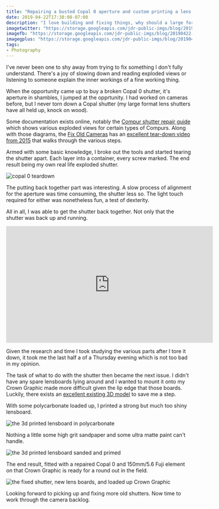 ```yaml
---
title: "Repairing a busted Copal 0 aperture and custom printing a lens board"
date: 2019-04-22T17:38:08-07:00
description: "I love building and fixing things, why should a large format shutter be any different?"
imagetwitter: "https://storage.googleapis.com/jdr-public-imgs/blog/20190422-teardown-copal-0.jpg"
imagefb: "https://storage.googleapis.com/jdr-public-imgs/blog/20190422-teardown-copal-0.jpg"
imagegplus: "https://storage.googleapis.com/jdr-public-imgs/blog/20190422-teardown-copal-0.jpg"
tags:
- Photography
---
```


I've never been one to shy away from trying to fix something I don't fully understand. There's a joy of slowing down and reading exploded views or listening to someone explain the inner workings of a fine working thing.

When the opportunity came up to buy a broken Copal 0 shutter, it's aperture in shambles, I jumped at the opprtunity. I had worked on cameras before, but I never torn down a Copal shutter (my large format lens shutters have all held up, knock on wood).

Some documentation exists online, notably the [Compur shutter repair guide](http://www.suaudeau.eu/memo/rep/Compur-shutter-repair-manual.html) which shows various exploded views for certain types of Compurs. Along with those diagrams, the [Fix Old Cameras](https://www.youtube.com/channel/UC_LLC4wtg7fORCFtw97xhDg) has an [excellent tear-down video from 2015](https://www.youtube.com/watch?v=o0aPioTs6hM) that walks through the various steps.

Armed with some basic knowledge, I broke out the tools and started tearing the shutter apart. Each layer into a container, every screw marked. The end result being my own real life exploded shutter.

<img src="https://storage.googleapis.com/jdr-public-imgs/blog/20190422-teardown-copal-0.jpg" alt="copal 0 teardown">

The putting back together part was interesting. A slow process of alignment for the aperture was time consuming, the shutter less so. The light touch required for either was nonetheless fun, a test of dexterity.

All in all, I was able to get the shutter back together. Not only that the shutter was back up and running.

<iframe width="560" height="315" src="https://www.youtube.com/embed/Ty2uTtMrDsc" frameborder="0" allow="accelerometer; autoplay; encrypted-media; gyroscope; picture-in-picture" allowfullscreen></iframe>

Given the research and time I took studying the various parts after I tore it down, it took me the last half a of a Thursday evening which is not too bad in my opinion.

The task of what to do with the shutter then became the next issue. I didn't have any spare lensboards lying around and I wanted to mount it onto my Crown Graphic made more difficult given the lip edge that those boards. Luckily, there exists an [excellent existing 3D model](https://www.thingiverse.com/thing:797723) to save me a step.

With some polycarbonate loaded up, I printed a strong but much too shiny lensboard.

<img src="https://storage.googleapis.com/jdr-public-imgs/blog/20190422-printed-part.jpg" alt="the 3d printed lensboard in polycarbonate">

Nothing a little some high grit sandpaper and some ultra matte paint can't handle.

<img src="https://storage.googleapis.com/jdr-public-imgs/blog/20190422-sanded-and-painted.jpg" alt="the 3d printed lensboard sanded and primed">

The end result, fitted with a repaired Copal 0 and 150mm/5.6 Fuji element on that Crown Graphic is ready for a round out in the field.

<img src="https://storage.googleapis.com/jdr-public-imgs/blog/20190422-speed-graphic-setup.jpg" alt="the fixed shutter, new lens boards, and loaded up Crown Graphic">

Looking forward to picking up and fixing more old shutters. Now time to work through the camera backlog.


